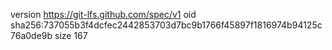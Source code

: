 version https://git-lfs.github.com/spec/v1
oid sha256:737055b3f4dcfec2442853703d7bc9b1766f45897f1816974b94125c76a0de9b
size 167
